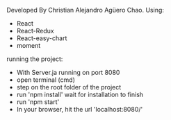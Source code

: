 Developed By Christian Alejandro Agüero Chao.
Using:

  - React
  - React-Redux
  - React-easy-chart
  - moment

running the project:

  - With Server.ja running on port 8080
  - open terminal (cmd)
  - step on the root folder of the project
  - run 'npm install' wait for installation to finish
  - run 'npm start'
  - In your browser, hit the url 'localhost:8080/'
